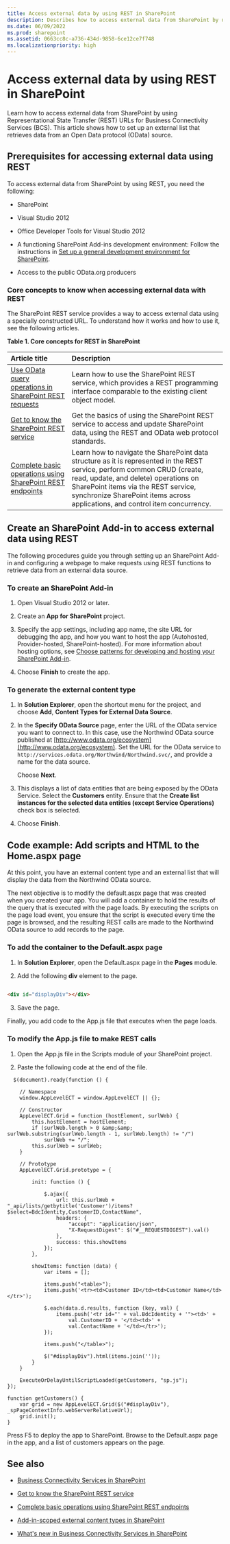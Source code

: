 ```yaml
---
title: Access external data by using REST in SharePoint
description: Describes how to access external data from SharePoint by using REST URLs for BCS and provides an example that sets up an external list.
ms.date: 06/09/2022
ms.prod: sharepoint
ms.assetid: 0663cc8c-a736-434d-9858-6ce12ce7f748
ms.localizationpriority: high
---
```



# Access external data by using REST in SharePoint

Learn how to access external data from SharePoint by using Representational State Transfer (REST) URLs for Business Connectivity Services (BCS).
This article shows how to set up an external list that retrieves data from an Open Data protocol (OData) source.
  
    
    


## Prerequisites for accessing external data using REST
<a name="bkmk_Prerequisites"> </a>

To access external data from SharePoint by using REST, you need the following:
  
    
    

- SharePoint
    
  
- Visual Studio 2012
    
  
- Office Developer Tools for Visual Studio 2012
    
  
- A functioning SharePoint Add-ins development environment: Follow the instructions in  [Set up a general development environment for SharePoint](set-up-a-general-development-environment-for-sharepoint.md).
    
  
- Access to the public OData.org producers
    
  

### Core concepts to know when accessing external data with REST

The SharePoint REST service provides a way to access external data using a specially constructed URL. To understand how it works and how to use it, see the following articles.
  
    
    

**Table 1. Core concepts for REST in SharePoint**


|**Article title**|**Description**|
|:-----|:-----|
| [Use OData query operations in SharePoint REST requests](https://msdn.microsoft.com/library/d4b5c277-ed50-420c-8a9b-860342284b72%28Office.15%29.aspx) <br/> |Learn how to use the SharePoint REST service, which provides a REST programming interface comparable to the existing client object model.  <br/> |
| [Get to know the SharePoint REST service](https://msdn.microsoft.com/library/2de035a0-ac75-43bd-9665-5c5a59c4c590%28Office.15%29.aspx) <br/> |Get the basics of using the SharePoint REST service to access and update SharePoint data, using the REST and OData web protocol standards.  <br/> |
| [Complete basic operations using SharePoint REST endpoints](/sharepoint/dev/sp-add-ins/complete-basic-operations-using-sharepoint-rest-endpoints) <br/> |Learn how to navigate the SharePoint data structure as it is represented in the REST service, perform common CRUD (create, read, update, and delete) operations on SharePoint items via the REST service, synchronize SharePoint items across applications, and control item concurrency.  <br/> |
   

## Create an SharePoint Add-in to access external data using REST
<a name="bkmk_CreateApp"> </a>

The following procedures guide you through setting up an SharePoint Add-in and configuring a webpage to make requests using REST functions to retrieve data from an external data source.
  
    
    

### To create an SharePoint Add-in


1. Open Visual Studio 2012 or later.
    
  
2. Create an **App for SharePoint** project.
    
  
3. Specify the app settings, including app name, the site URL for debugging the app, and how you want to host the app (Autohosted, Provider-hosted, SharePoint-hosted). For more information about hosting options, see  [Choose patterns for developing and hosting your SharePoint Add-in](https://msdn.microsoft.com/library/05ce5435-0a03-4ddc-976b-c33b08d03457%28Office.15%29.aspx).
    
  
4. Choose **Finish** to create the app.
    
  

### To generate the external content type


1. In **Solution Explorer**, open the shortcut menu for the project, and choose **Add**, **Content Types for External Data Source**.
    
  
2. In the **Specify OData Source** page, enter the URL of the OData service you want to connect to. In this case, use the Northwind OData source published at [http://www.odata.org/ecosystem](http://www.odata.org/ecosystem). Set the URL for the OData service to  `http://services.odata.org/Northwind/Northwind.svc/`, and provide a name for the data source.
    
    Choose **Next**.
    
  
3. This displays a list of data entities that are being exposed by the OData Service. Select the **Customers** entity. Ensure that the **Create list instances for the selected data entities (except Service Operations)** check box is selected.
    
  
4. Choose **Finish**.
    
  

## Code example: Add scripts and HTML to the Home.aspx page
<a name="bkmk_AddUIelements"> </a>

At this point, you have an external content type and an external list that will display the data from the Northwind OData source. 
  
    
    
The next objective is to modify the default.aspx page that was created when you created your app. You will add a container to hold the results of the query that is executed with the page loads. By executing the scripts on the page load event, you ensure that the script is executed every time the page is browsed, and the resulting REST calls are made to the Northwind OData source to add records to the page.
  
    
    

### To add the container to the Default.aspx page


1. In **Solution Explorer**, open the Default.aspx page in the **Pages** module.
    
  
2. Add the following **div** element to the page.
    
```HTML
  
<div id="displayDiv"></div>
```

3. Save the page.
    
  
Finally, you add code to the App.js file that executes when the page loads.
  
    
    

### To modify the App.js file to make REST calls


1. Open the App.js file in the Scripts module of your SharePoint project.
    
  
2. Paste the following code at the end of the file.
    
```
  $(document).ready(function () {

    // Namespace
    window.AppLevelECT = window.AppLevelECT || {};

    // Constructor
    AppLevelECT.Grid = function (hostElement, surlWeb) {
        this.hostElement = hostElement;
        if (surlWeb.length > 0 &amp;&amp; surlWeb.substring(surlWeb.length - 1, surlWeb.length) != "/")
            surlWeb += "/";
        this.surlWeb = surlWeb;
    }

    // Prototype
    AppLevelECT.Grid.prototype = {

        init: function () {

            $.ajax({
                url: this.surlWeb + "_api/lists/getbytitle('Customer')/items?$select=BdcIdentity,CustomerID,ContactName",
                headers: {
                    "accept": "application/json",
                    "X-RequestDigest": $("#__REQUESTDIGEST").val()
                },
                success: this.showItems
            });
        },

        showItems: function (data) {
            var items = [];

            items.push("<table>");
            items.push('<tr><td>Customer ID</td><td>Customer Name</td></tr>');

            $.each(data.d.results, function (key, val) {
                items.push('<tr id="' + val.BdcIdentity + '"><td>' +
                    val.CustomerID + '</td><td>' +
                    val.ContactName + '</td></tr>');
            });

            items.push("</table>");

            $("#displayDiv").html(items.join(''));
        }
    }

    ExecuteOrDelayUntilScriptLoaded(getCustomers, "sp.js");
});

function getCustomers() {
    var grid = new AppLevelECT.Grid($("#displayDiv"), _spPageContextInfo.webServerRelativeUrl);
    grid.init();
}
```

Press F5 to deploy the app to SharePoint. Browse to the Default.aspx page in the app, and a list of customers appears on the page.
  
    
    

## See also
<a name="bkmk_Addres"> </a>


-  [Business Connectivity Services in SharePoint](business-connectivity-services-in-sharepoint.md)
    
  
-  [Get to know the SharePoint REST service](https://msdn.microsoft.com/library/2de035a0-ac75-43bd-9665-5c5a59c4c590%28Office.15%29.aspx)
    
  
-  [Complete basic operations using SharePoint REST endpoints](/sharepoint/dev/sp-add-ins/complete-basic-operations-using-sharepoint-rest-endpoints)
    
  
-  [Add-in-scoped external content types in SharePoint](add-in-scoped-external-content-types-in-sharepoint.md)
    
  
-  [What's new in Business Connectivity Services in SharePoint](what-s-new-in-business-connectivity-services-in-sharepoint.md)
    
  


